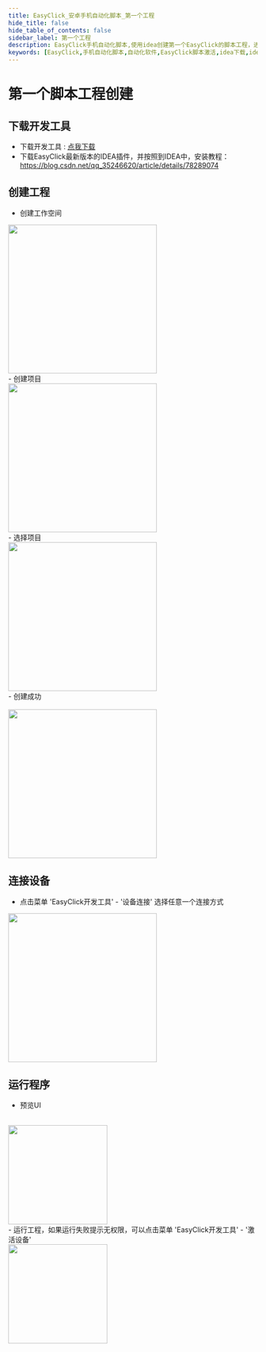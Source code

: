 ```yaml
---
title: EasyClick_安卓手机自动化脚本_第一个工程
hide_title: false
hide_table_of_contents: false
sidebar_label: 第一个工程
description: EasyClick手机自动化脚本,使用idea创建第一个EasyClick的脚本工程，进行激活设备，运行脚本
keywords: [EasyClick,手机自动化脚本,自动化软件,EasyClick脚本激活,idea下载,idea破解试用]
---
```

# 第一个脚本工程创建

## 下载开发工具
- 下载开发工具 : [点我下载](zh-cn/tools/download_resources.md)    
- 下载EasyClick最新版本的IDEA插件，并按照到IDEA中，安装教程：https://blog.csdn.net/qq_35246620/article/details/78289074

## 创建工程
- 创建工作空间<br/>
<img src='/androidimg/getstart-2.png' width='300'/>
<br/>
- 创建项目<br/>
<img src='/androidimg/getstart-3.png' width='300' />
<br/>
- 选择项目<br/>
<img src='/androidimg/getstart-4.png' width='300' />
<br/>
- 创建成功<br/>
<br/>
<img src='/androidimg/new-project.png' width='300' />


## 连接设备
- 点击菜单 'EasyClick开发工具' - '设备连接' 选择任意一个连接方式
<img src='/androidimg/getstart-5.jpg' width='300'/>

## 运行程序
- 预览UI
<br/>
<img src='/androidimg/getstart-6.jpg' width='200'/>
<br/>
- 运行工程，如果运行失败提示无权限，可以点击菜单 'EasyClick开发工具' - '激活设备'
<br/>
<img src='/androidimg/getstart-7.jpg' width='200'/>
